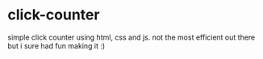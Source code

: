 # click-counter
simple click counter using html, css and js. 
not the most efficient out there but i sure had fun making it :)
